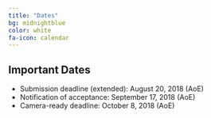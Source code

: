 ```yaml
---
title: "Dates"
bg: midnightblue
color: white
fa-icon: calendar
---
```


## Important Dates 

- Submission deadline (extended): August 20, 2018 (AoE)
- Notification of acceptance: September 17, 2018 (AoE)
- Camera-ready deadline: October 8, 2018 (AoE)

